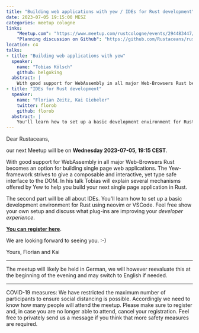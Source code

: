```yaml
---
title: "Building web applications with yew / IDEs for Rust development"
date: 2023-07-05 19:15:00 MESZ
categories: meetup cologne
links:
    "Meetup.com": "https://www.meetup.com/rustcologne/events/294483447/"
    "Planning discussion on Github": "https://github.com/Rustaceans/rust-cologne/issues/107"
location: c4
talks:
- title: "Building web applications with yew"
  speaker:
    name: "Tobias Kölsch"
    github: belgoking
  abstract: |
    With good support for WebAssembly in all major Web-Browsers Rust becomes an option for building single page web applications. The Yew-framework strives to give a composable and interactive, yet type safe interface to the DOM. This talk presents several mechanisms offered by Yew to help you build your next single page application in Rust.
- title: "IDEs for Rust development"
  speaker:
    name: "Florian Zeitz, Kai Giebeler"
    twitter: florob
    github: florob
  abstract: |
    You'll learn how to set up a basic development environment for Rust using neovim or VSCode. Feel free show your own setup and discuss what plug-ins are improving your _developer experience_.
---
```

Dear Rustaceans,

our next Meetup will be on **Wednesday 2023-07-05, 19:15 CEST**.

With good support for WebAssembly in all major Web-Browsers Rust becomes an option for building single page web applications. The Yew-framework strives to give a composable and interactive, yet type safe interface to the DOM. In his talk Tobias will explain several mechanisms offered by Yew to help you build your next single page application in Rust.

The second part will be all about IDEs. You'll learn how to set up a basic development environment for Rust using neovim or VSCode. Feel free show your own setup and discuss what plug-ins are improving your _developer experience_.

**[You can register here](https://www.meetup.com/rustcologne/events/294483447/)**.

We are looking forward to seeing you. :-)

Yours,
Florian and Kai
- - -
The meetup will likely be held in German, we will however reevaluate this at the beginning of the evening and may switch to English if needed.
- - -
COVID-19 measures: We have restricted the maximum number of participants to ensure social distancing is possible.
Accordingly we need to know how many people will attend the meetup.
Please make sure to register and, in case you are no longer able to attend, cancel your registration.
Feel free to privately send us a message if you think that more safety measures are required.